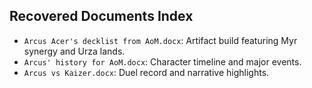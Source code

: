 ## Recovered Documents Index
- `Arcus Acer's decklist from AoM.docx`: Artifact build featuring Myr synergy and Urza lands.
- `Arcus' history for AoM.docx`: Character timeline and major events.
- `Arcus vs Kaizer.docx`: Duel record and narrative highlights.
